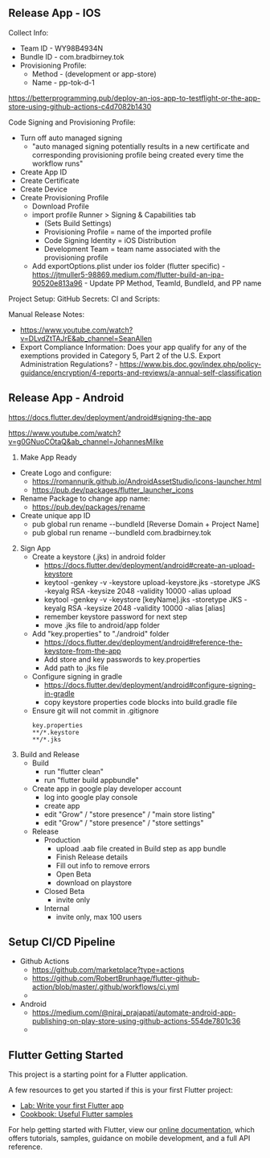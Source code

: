 ## Release App - IOS

Collect Info:

- Team ID - WY98B4934N
- Bundle ID - com.bradbirney.tok
- Provisioning Profile:
  - Method - (development or app-store)
  - Name - pp-tok-d-1

https://betterprogramming.pub/deploy-an-ios-app-to-testflight-or-the-app-store-using-github-actions-c4d7082b1430

Code Signing and Provisioning Profile:

- Turn off auto managed signing
  - "auto managed signing potentially results in a new certificate and corresponding provisioning profile being created every time the workflow runs"
- Create App ID
- Create Certificate
- Create Device
- Create Provisioning Profile
  - Download Profile
  - import profile Runner > Signing & Capabilities tab
    - (Sets Build Settings)
    - Provisioning Profile = name of the imported profile
    - Code Signing Identity = iOS Distribution
    - Development Team = team name associated with the provisioning profile
  - Add exportOptions.plist under ios folder (flutter specific) - https://jtmuller5-98869.medium.com/flutter-build-an-ipa-90520e813a96 - Update PP Method, TeamId, BundleId, and PP name

Project Setup:
GitHub Secrets:
CI and Scripts:

Manual Release Notes:

- https://www.youtube.com/watch?v=DLvdZtTAJrE&ab_channel=SeanAllen
- Export Compliance Information: Does your app qualify for any of the exemptions provided in Category 5, Part 2 of the U.S. Export Administration Regulations? - https://www.bis.doc.gov/index.php/policy-guidance/encryption/4-reports-and-reviews/a-annual-self-classification

## Release App - Android

https://docs.flutter.dev/deployment/android#signing-the-app

https://www.youtube.com/watch?v=g0GNuoCOtaQ&ab_channel=JohannesMilke

1. Make App Ready

- Create Logo and configure:
  - https://romannurik.github.io/AndroidAssetStudio/icons-launcher.html
  - https://pub.dev/packages/flutter_launcher_icons
- Rename Package to change app name:
  - https://pub.dev/packages/rename
- Create unique app ID
  - pub global run rename --bundleId [Reverse Domain + Project Name]
  - pub global run rename --bundleId com.bradbirney.tok

2. Sign App
   - Create a keystore (.jks) in android folder
     - https://docs.flutter.dev/deployment/android#create-an-upload-keystore
     - keytool -genkey -v -keystore upload-keystore.jks -storetype JKS -keyalg RSA -keysize 2048 -validity 10000 -alias upload
     - keytool -genkey -v -keystore [keyName].jks -storetype JKS -keyalg RSA -keysize 2048 -validity 10000 -alias [alias]
     - remember keystore password for next step
     - move .jks file to android/app folder
   - Add "key.properties" to "./android" folder
     - https://docs.flutter.dev/deployment/android#reference-the-keystore-from-the-app
     - Add store and key passwords to key.properties
     - Add path to .jks file
   - Configure signing in gradle
     - https://docs.flutter.dev/deployment/android#configure-signing-in-gradle
     - copy keystore properties code blocks into build.gradle file
   - Ensure git will not commit in .gitignore
     ```
     key.properties
     **/*.keystore
     **/*.jks
     ```
3. Build and Release
   - Build
     - run "flutter clean"
     - run "flutter build appbundle"
   - Create app in google play developer account
     - log into google play console
     - create app
     - edit "Grow" / "store presence" / "main store listing"
     - edit "Grow" / "store presence" / "store settings"
   - Release
     - Production
       - upload .aab file created in Build step as app bundle
       - Finish Release details
       - Fill out info to remove errors
       - Open Beta
       - download on playstore
     - Closed Beta
       - invite only
     - Internal
       - invite only, max 100 users

## Setup CI/CD Pipeline

- Github Actions
  - https://github.com/marketplace?type=actions
  - https://github.com/RobertBrunhage/flutter-github-action/blob/master/.github/workflows/ci.yml
  -
- Android
  - https://medium.com/@niraj_prajapati/automate-android-app-publishing-on-play-store-using-github-actions-554de7801c36
  -

## Flutter Getting Started

This project is a starting point for a Flutter application.

A few resources to get you started if this is your first Flutter project:

- [Lab: Write your first Flutter app](https://flutter.dev/docs/get-started/codelab)
- [Cookbook: Useful Flutter samples](https://flutter.dev/docs/cookbook)

For help getting started with Flutter, view our
[online documentation](https://flutter.dev/docs), which offers tutorials,
samples, guidance on mobile development, and a full API reference.
